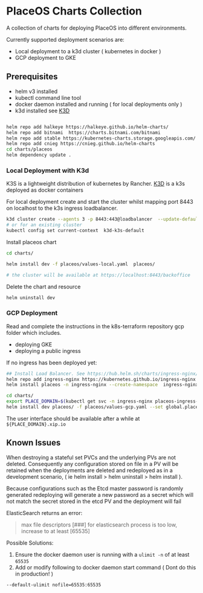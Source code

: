 # PlaceOS Charts Collection

A collection of charts for deploying PlaceOS into different environments.

Currently supported deployment scenarios are:

- Local deployment to a k3d cluster ( kubernetes in docker )
- GCP deployment to GKE

## Prerequisites

- helm v3 installed
- kubectl command line tool
- docker daemon installed and running ( for local deployments only )
- k3d installed see [K3D](https://k3d.io/)

```sh

helm repo add halkeye https://halkeye.github.io/helm-charts/
helm repo add bitnami  https://charts.bitnami.com/bitnami
helm repo add stable https://kubernetes-charts.storage.googleapis.com/
helm repo add cnieg https://cnieg.github.io/helm-charts
cd charts/placeos
helm dependency update .

```

### Local Deployment with K3d

K3S is a lightweight distribution of kubernetes by Rancher. [K3D](https://k3d.io/) is a k3s deployed as docker containers

For local deployment create and start the cluster whilst mapping port 8443 on localhost to the k3s ingress loadbalancer.

```sh
k3d cluster create --agents 3 -p 8443:443@loadbalancer  --update-default-kubeconfig
# or for an existing cluster
kubectl config set current-context  k3d-k3s-default

```

Install placeos chart

```sh
cd charts/

helm install dev -f placeos/values-local.yaml  placeos/

# the cluster will be available at https://localhost:8443/backoffice
```

Delete the chart and resource

```sh
helm uninstall dev
```

### GCP Deployment

Read and complete the instructions in the k8s-terraform repository gcp folder which includes.

- deploying GKE
- deploying a public ingress

If no ingress has been deployed yet:

```sh
## Install Load Balancer. See https://hub.helm.sh/charts/ingress-nginx/ingress-nginx
helm repo add ingress-nginx https://kubernetes.github.io/ingress-nginx
helm install placeos -n ingress-nginx --create-namespace  ingress-nginx/ingress-nginx

```

```sh
cd charts/
export PLACE_DOMAIN=$(kubectl get svc -n ingress-nginx placeos-ingress-nginx-controller -o=jsonpath='{.status.loadBalancer.ingress[*].ip}')
helm install dev placeos/ -f placeos/values-gcp.yaml --set global.placeDomain="${PLACE_DOMAIN}.xip.io"

```

The user interface should be available after a while at `${PLACE_DOMAIN}.xip.io`

## Known Issues

When destroying a stateful set PVCs and the underlying PVs are not deleted. Consequently any configuration stored on file in a PV will be retained when the deployments are deleted and redeployed as in a development scenario, ( ie helm install > helm uninstall > helm install ).

Because configurations such as the Etcd master password is randomly generated redeploying will generate a new password as a secret which will not match the secret stored in the etcd PV and the deployment will fail

ElasticSearch returns an error:
> max file descriptors [###] for elasticsearch process is too low, increase to at least [65535]

Possible Solutions:

1. Ensure the docker daemon user is running with a `ulimit -n` of at least `65535`
2. Add or modify following to docker daemon start command ( Dont do this in production! )

```sh
--default-ulimit nofile=65535:65535

```
